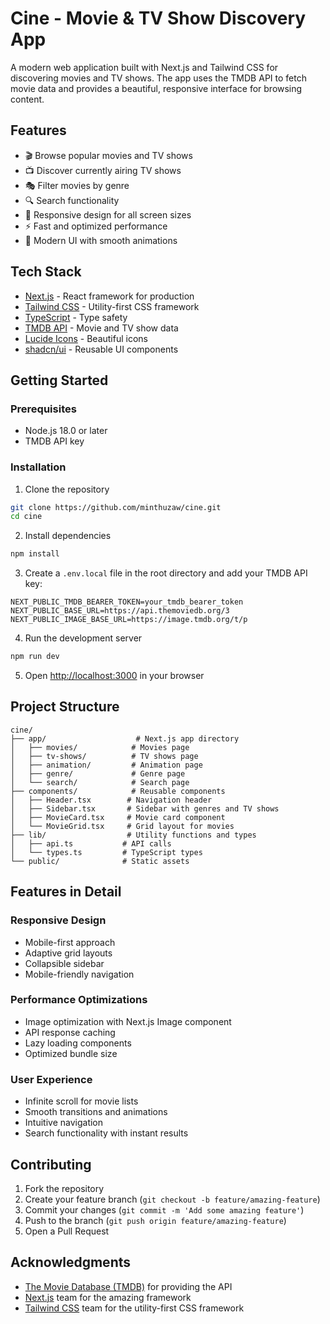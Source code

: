 # Cine - Movie & TV Show Discovery App

A modern web application built with Next.js and Tailwind CSS for discovering movies and TV shows. The app uses the TMDB API to fetch movie data and provides a beautiful, responsive interface for browsing content.

## Features

- 🎬 Browse popular movies and TV shows
- 📺 Discover currently airing TV shows
- 🎭 Filter movies by genre
- 🔍 Search functionality
- 📱 Responsive design for all screen sizes
- ⚡ Fast and optimized performance
- 🎨 Modern UI with smooth animations

## Tech Stack

- [Next.js](https://nextjs.org/) - React framework for production
- [Tailwind CSS](https://tailwindcss.com/) - Utility-first CSS framework
- [TypeScript](https://www.typescriptlang.org/) - Type safety
- [TMDB API](https://www.themoviedb.org/documentation/api) - Movie and TV show data
- [Lucide Icons](https://lucide.dev/) - Beautiful icons
- [shadcn/ui](https://ui.shadcn.com/) - Reusable UI components

## Getting Started

### Prerequisites

- Node.js 18.0 or later
- TMDB API key

### Installation

1. Clone the repository

```bash
git clone https://github.com/minthuzaw/cine.git
cd cine
```

2. Install dependencies

```bash
npm install
```

3. Create a `.env.local` file in the root directory and add your TMDB API key:

```env
NEXT_PUBLIC_TMDB_BEARER_TOKEN=your_tmdb_bearer_token
NEXT_PUBLIC_BASE_URL=https://api.themoviedb.org/3
NEXT_PUBLIC_IMAGE_BASE_URL=https://image.tmdb.org/t/p
```

4. Run the development server

```bash
npm run dev
```

5. Open [http://localhost:3000](http://localhost:3000) in your browser

## Project Structure

```
cine/
├── app/                    # Next.js app directory
│   ├── movies/            # Movies page
│   ├── tv-shows/          # TV shows page
│   ├── animation/         # Animation page
│   ├── genre/             # Genre page
│   └── search/            # Search page
├── components/            # Reusable components
│   ├── Header.tsx        # Navigation header
│   ├── Sidebar.tsx       # Sidebar with genres and TV shows
│   ├── MovieCard.tsx     # Movie card component
│   └── MovieGrid.tsx     # Grid layout for movies
├── lib/                  # Utility functions and types
│   ├── api.ts           # API calls
│   └── types.ts         # TypeScript types
└── public/              # Static assets
```

## Features in Detail

### Responsive Design

- Mobile-first approach
- Adaptive grid layouts
- Collapsible sidebar
- Mobile-friendly navigation

### Performance Optimizations

- Image optimization with Next.js Image component
- API response caching
- Lazy loading components
- Optimized bundle size

### User Experience

- Infinite scroll for movie lists
- Smooth transitions and animations
- Intuitive navigation
- Search functionality with instant results

## Contributing

1. Fork the repository
2. Create your feature branch (`git checkout -b feature/amazing-feature`)
3. Commit your changes (`git commit -m 'Add some amazing feature'`)
4. Push to the branch (`git push origin feature/amazing-feature`)
5. Open a Pull Request

## Acknowledgments

- [The Movie Database (TMDB)](https://www.themoviedb.org/) for providing the API
- [Next.js](https://nextjs.org/) team for the amazing framework
- [Tailwind CSS](https://tailwindcss.com/) team for the utility-first CSS framework
